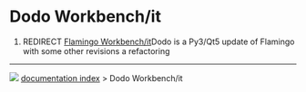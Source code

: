 # Dodo Workbench/it
1.  REDIRECT [Flamingo Workbench/it](Flamingo_Workbench/it.md)Dodo is a Py3/Qt5 update of Flamingo with some other revisions a refactoring



---
![](images/Button_right.svg) [documentation index](../README.md) > Dodo Workbench/it
